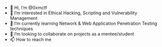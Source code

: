 - 👋 Hi, I’m @0xmctf
- 👀 I’m interested in Ethical Hacking, Scripting and Vulnerability Management
- 🌱 I’m currently learning Network & Web Application Penetration Testing techniques
- 💞️ I’m looking to collaborate on projects as a mentee/student
- 📫 How to reach me <!--- tba--->

<!---
0xmctf/0xmctf is a ✨ special ✨ repository because its `README.md` (this file) appears on your GitHub profile.
You can click the Preview link to take a look at your changes.
--->
